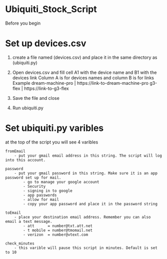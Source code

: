 # Ubiquiti_Stock_Script
 
Before you begin

# Set up devices.csv
1. create a file named (devices.csv) and place it in the same directory as (ubiquiti.py)

2. Open devices.csv and fill cell A1 with the device name and B1 with the devices link
   Column A is for devices names and column B is for links
   Example
   dream-machine-pro | https://link-to-dream-machine-pro
   g3-flex | https://link-to-g3-flex

3. Save the file and close

4. Run ubiquiti.py


# Set ubiquiti.py varibles
at the top of the script you will see 4 varibles

    fromEmail
        - put your gmail email address in this string. The script will log into this account.

    password
        - put your gmail password in this string. Make sure it is an app password set up for mail.
            - go to manage your google account
            - Security
            - signing in to google
            - app passwords
            - allow for mail
            - copy your app password and place it in the password string

    toEmail
        - place your destination email address. Remember you can also email a text message.
            - att      = number@txt.att.net
            - t mobile = number@tmomail.net
            - verizon  = number@vtext.com
            
    check_minutes
        - this varible will pause this script in minutes. Default is set to 10